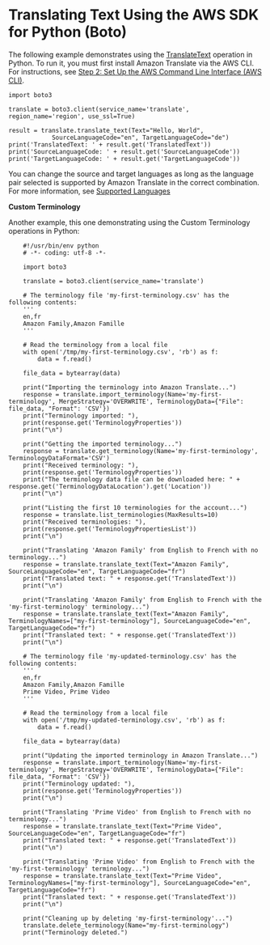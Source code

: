 # Translating Text Using the AWS SDK for Python \(Boto\)<a name="examples-python"></a>

The following example demonstrates using the [TranslateText](API_TranslateText.md) operation in Python\. To run it, you must first install Amazon Translate via the AWS CLI\. For instructions, see [Step 2: Set Up the AWS Command Line Interface \(AWS CLI\)](setup-awscli.md)\.

```
import boto3

translate = boto3.client(service_name='translate', region_name='region', use_ssl=True)

result = translate.translate_text(Text="Hello, World", 
            SourceLanguageCode="en", TargetLanguageCode="de")
print('TranslatedText: ' + result.get('TranslatedText'))
print('SourceLanguageCode: ' + result.get('SourceLanguageCode'))
print('TargetLanguageCode: ' + result.get('TargetLanguageCode'))
```

You can change the source and target languages as long as the language pair selected is supported by Amazon Translate in the correct combination\. For more information, see [Supported Languages](what-is.md#what-is-languages)

**Custom Terminology**

Another example, this one demonstrating using the Custom Terminology operations in Python:

```
    #!/usr/bin/env python
    # -*- coding: utf-8 -*-
     
    import boto3
     
    translate = boto3.client(service_name='translate')
     
    # The terminology file 'my-first-terminology.csv' has the following contents:
    '''
    en,fr
    Amazon Family,Amazon Famille
    '''
     
    # Read the terminology from a local file
    with open('/tmp/my-first-terminology.csv', 'rb') as f:
        data = f.read()
     
    file_data = bytearray(data)
     
    print("Importing the terminology into Amazon Translate...")
    response = translate.import_terminology(Name='my-first-terminology', MergeStrategy='OVERWRITE', TerminologyData={"File": file_data, "Format": 'CSV'})
    print("Terminology imported: "),
    print(response.get('TerminologyProperties'))
    print("\n")
     
    print("Getting the imported terminology...")
    response = translate.get_terminology(Name='my-first-terminology', TerminologyDataFormat='CSV')
    print("Received terminology: "),
    print(response.get('TerminologyProperties'))
    print("The terminology data file can be downloaded here: " + response.get('TerminologyDataLocation').get('Location'))
    print("\n")
     
    print("Listing the first 10 terminologies for the account...")
    response = translate.list_terminologies(MaxResults=10)
    print("Received terminologies: "),
    print(response.get('TerminologyPropertiesList'))
    print("\n")
     
    print("Translating 'Amazon Family' from English to French with no terminology...")
    response = translate.translate_text(Text="Amazon Family", SourceLanguageCode="en", TargetLanguageCode="fr")
    print("Translated text: " + response.get('TranslatedText'))
    print("\n")
     
    print("Translating 'Amazon Family' from English to French with the 'my-first-terminology' terminology...")
    response = translate.translate_text(Text="Amazon Family", TerminologyNames=["my-first-terminology"], SourceLanguageCode="en", TargetLanguageCode="fr")
    print("Translated text: " + response.get('TranslatedText'))
    print("\n")
     
    # The terminology file 'my-updated-terminology.csv' has the following contents:
    '''
    en,fr
    Amazon Family,Amazon Famille
    Prime Video, Prime Video
    '''
     
    # Read the terminology from a local file
    with open('/tmp/my-updated-terminology.csv', 'rb') as f:
        data = f.read()
     
    file_data = bytearray(data)
     
    print("Updating the imported terminology in Amazon Translate...")
    response = translate.import_terminology(Name='my-first-terminology', MergeStrategy='OVERWRITE', TerminologyData={"File": file_data, "Format": 'CSV'})
    print("Terminology updated: "),
    print(response.get('TerminologyProperties'))
    print("\n")
     
    print("Translating 'Prime Video' from English to French with no terminology...")
    response = translate.translate_text(Text="Prime Video", SourceLanguageCode="en", TargetLanguageCode="fr")
    print("Translated text: " + response.get('TranslatedText'))
    print("\n")
     
    print("Translating 'Prime Video' from English to French with the 'my-first-terminology' terminology...")
    response = translate.translate_text(Text="Prime Video", TerminologyNames=["my-first-terminology"], SourceLanguageCode="en", TargetLanguageCode="fr")
    print("Translated text: " + response.get('TranslatedText'))
    print("\n")
     
    print("Cleaning up by deleting 'my-first-terminology'...")
    translate.delete_terminology(Name="my-first-terminology")
    print("Terminology deleted.")
```
